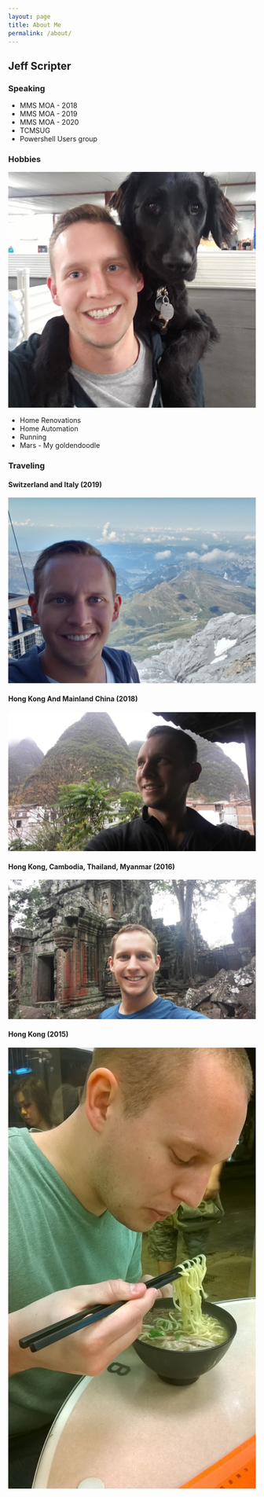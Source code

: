 ```yaml
---
layout: page
title: About Me
permalink: /about/
---
```

## Jeff Scripter


### Speaking

* MMS MOA - 2018 
* MMS MOA - 2019
* MMS MOA - 2020
* TCMSUG
* Powershell Users group

### Hobbies

![Me and Mars](/assets/images/WithMars.jpg)

* Home Renovations
* Home Automation
* Running
* Mars - My goldendoodle  

### Traveling

#### Switzerland and Italy (2019)
![Me In The Apls](/assets/images/Alps.jpg)

#### Hong Kong And Mainland China (2018)
![Me In Guilin](/assets/images/Guilin.jpg)


#### Hong Kong, Cambodia, Thailand, Myanmar (2016)
![Me In The Cambodia](/assets/images/Cambodia.jpg)


#### Hong Kong (2015)
![Me In The Hong Kong](/assets/images/HongKong.jpg)


